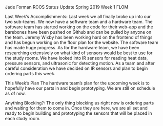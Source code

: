 Jade Forman
RCOS Status Update
Spring 2019
Week 1
FLOM

Last Week’s Accomplishments:
Last week we all finally broke up into our two sub-teams.  We now have a software team and a hardware team.  The software team has started working on the code for their web-app and the barebones have been pushed on Github and can be pulled by anyone on the team.  Jeremy Wixby has been working hard on the frontend of things and has begun working on the floor plan for the website.  The software team has made huge progress.  As for the hardware team, we have been researching extensively on what kind of sensors would be best to use for the study rooms.  We have looked into IR sensors for reading heat data, pressure sensors, and ultrasonic for detecting motion.  As a team and after careful consideration we have decided on IR sensors and plan to begin ordering parts this week.

This Week’s Plan
The hardware team’s plan for the upcoming week is to hopefully have our parts in and begin prototyping.  We are still on schedule as of now.

Anything Blocking?:
The only thing blocking us right now is ordering parts and waiting for them to come in. Once they are here, we are all set and ready to begin building and prototyping the sensors that will be placed in each study room.
